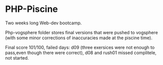 # PHP-Piscine 
Two weeks long Web-dev bootcamp.

Php-vogsphere folder stores final versions that were pushed to vogsphere (with some minor corrections of inaccuracies made at the piscine time).

Final score 101/100, failed days: d09 (three exersices were not enough to pass,even though there were correct), d08 and rush01 missed complitele, not started.
